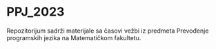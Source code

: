 # PPJ_2023
Repozitorijum sadrži materijale sa časovi vežbi iz predmeta Prevođenje programskih jezika na Matematičkom fakultetu.
